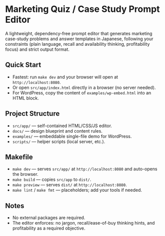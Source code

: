 # Marketing Quiz / Case Study Prompt Editor

A lightweight, dependency-free prompt editor that generates marketing case-study problems and answer templates in Japanese, following your constraints (plain language, recall and availability thinking, profitability focus) and strict output format.

## Quick Start

- Fastest: run `make dev` and your browser will open at `http://localhost:8080`.
- Or open `src/app/index.html` directly in a browser (no server needed).
- For WordPress, copy the content of `examples/wp-embed.html` into an HTML block.

## Project Structure

- `src/app/` — self-contained HTML/CSS/JS editor.
- `docs/` — design blueprint and content rules.
- `examples/` — embeddable single-file demo for WordPress.
- `scripts/` — helper scripts (local server, etc.).

## Makefile

- `make dev` — serves `src/app/` at `http://localhost:8080` and auto-opens the browser.
- `make build` — copies `src/app` to `dist/`.
- `make preview` — serves `dist/` at `http://localhost:8080`.
- `make lint` / `make fmt` — placeholders; add your tools if needed.

## Notes

- No external packages are required.
- The editor enforces: no jargon, recall/ease-of-buy thinking hints, and profitability as a required objective.
